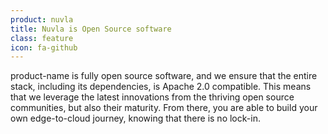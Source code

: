 ```yaml
---
product: nuvla
title: Nuvla is Open Source software
class: feature
icon: fa-github
---
```


product-name is fully open source software, and we ensure that the entire stack, including its dependencies, is Apache 2.0 compatible. This means that we leverage the latest innovations from the thriving open source communities, but also their maturity.  From there, you are able to build your own edge-to-cloud journey, knowing that there is no lock-in.
